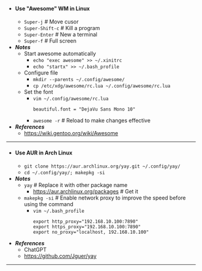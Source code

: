 - #### Use "Awesome" WM in Linux
    - `Super-j` # Move cusor
    - `Super-Shift-c` # Kill a program
    - `Super-Enter` # New a terminal
    - `Super-f` # Full screen
- ***Notes***
    - Start awesome automatically
        - `echo "exec awesome" >> ~/.xinitrc`
        - `echo "startx" >> ~/.bash_profile`
    - Configure file
        - `mkdir --parents ~/.config/awesome/`
        - `cp /etc/xdg/awesome/rc.lua ~/.config/awesome/rc.lua`
    - Set the font
        - `vim ~/.config/awesome/rc.lua`
          ```
          beautiful.font = "DejaVu Sans Mono 10"
          ```
        - `awesome -r` # Reload to make changes effective
- ***References***
    - https://wiki.gentoo.org/wiki/Awesome
- ---
- #### Use AUR in Arch Linux
    - `git clone https://aur.archlinux.org/yay.git ~/.config/yay/`
    - `cd ~/.config/yay/; makepkg -si`
- ***Notes***
    - `yay` # Replace it with other package name
        - https://aur.archlinux.org/packages # Get it
    - `makepkg -si` # Enable network proxy to improve the speed before using the command
        - `vim ~/.bash_profile`
          ```
          export http_proxy="192.168.10.100:7890"
          export https_proxy="192.168.10.100:7890"
          export no_proxy="localhost, 192.168.10.100"
          ```
- ***References***
    - ChatGPT
    - https://github.com/Jguer/yay
- ---
